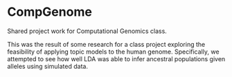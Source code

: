 CompGenome
==========

Shared project work for Computational Genomics class. 

This was the result of some research for a class project exploring the feasibility of applying topic models to the human genome. 
Specifically, we attempted to see how well LDA was able to infer ancestral populations given alleles using simulated data. 
